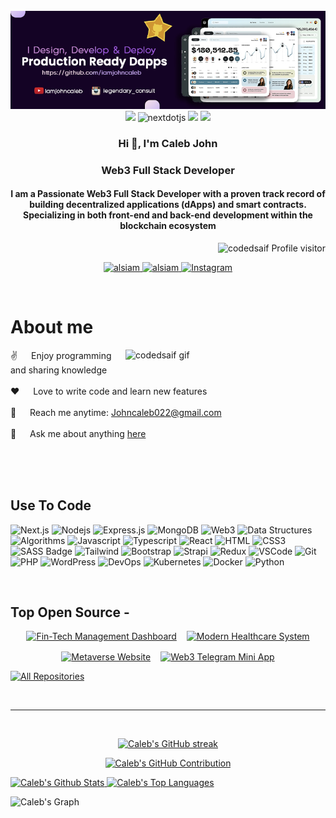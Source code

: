 <div align="center">
  <br />
      <img src="https://github.com/iamjohncaleb/200-Days-Of-Code-Challenge/blob/main/Thumbnails/thumbnailsss.jpg" alt="Project Banner">

  <div>
    <img src="https://img.shields.io/badge/solidity-363636?style=for-the-badge&logo=solidity&logoColor=white" />
    <img src="https://img.shields.io/badge/-Next_JS-black?style=for-the-badge&logoColor=white&logo=nextdotjs&color=000000" alt="nextdotjs" />
    <img src="https://img.shields.io/badge/web3.js-F16822?style=for-the-badge&logo=web3dotjs&logoColor=white" />
    <img src="https://img.shields.io/badge/hardhat-F3BA2F?style=for-the-badge&logo=ethereum&logoColor=black" />
  </div>

  <h3 align="center"> Hi 👋, I'm Caleb John </h3>
</div>


<h3 align="center">Web3 Full Stack Developer</h3>

<h4 align="center">I am a Passionate Web3 Full Stack Developer with a proven track record of building decentralized applications (dApps) and smart contracts. Specializing in both front-end and back-end development within the blockchain ecosystem</h4>

<a href="https://komarev.com/ghpvc/iamjohncaleb">
  <img align="right" src="https://komarev.com/ghpvc/?username=codedsaif&label=Visitors&color=0e75b6&style=flat" alt="codedsaif Profile visitor" />
</a>
<!-- [![wakatime](https://wakatime.com/badge/user/018d353e-a012-47ce-9b0f-f7decb4e8359.svg)](https://wakatime.com/@codedsaif) -->
<p>&nbsp;<p>
<!-- Intro  -->

<p align="center">
 <a href="https://my-resume-jet-ten.vercel.app/" target="blank">
  <img src="https://img.shields.io/badge/Website-DC143C?style=for-the-badge&logo=medium&logoColor=white" alt="alsiam" />
 </a>
 <a href="https://www.linkedin.com/in/caleb-john-48a1bb29a/" target="_blank">
  <img src="https://img.shields.io/badge/LinkedIn-0077B5?style=for-the-badge&logo=linkedin&logoColor=white" alt="alsiam"/>
 </a>
 <a href="https://www.instagram.com/legendary_consult/" target="_blank">
  <img src="https://img.shields.io/badge/Instagram-E4405F?style=for-the-badge&labelColor=black&logo=instagram&logoColor=E4405F" alt="Instagram" />
 </a>
</p>
<br />

<!-- About Section -->

# About me

<p>
 <img align="right" width="320" src="https://github.com/user-attachments/assets/0e69df56-bfbd-4a4c-a4fb-138d5487f3af" alt="codedsaif gif" />
  
 ✌️ &emsp; Enjoy programming and sharing knowledge <br/><br/>
 ❤️ &emsp; Love to write code and learn new features<br/><br/>
 📧 &emsp; Reach me anytime: Johncaleb022@gmail.com<br/><br/>
 💬 &emsp; Ask me about anything [here](https://github.com/iamjohncaleb)

</p>

<br/>
<br/>
<br/>

## Use To Code

![Next.js](https://img.shields.io/badge/next.js-000000?style=for-the-badge&logo=nextdotjs&logoColor=white)
![Nodejs](https://img.shields.io/badge/Nodejs-3C873A?style=for-the-badge&labelColor=black&logo=node.js&logoColor=3C873A)
![Express.js](https://img.shields.io/badge/Express.js-000000?style=for-the-badge&logo=express&logoColor=white)
![MongoDB](https://img.shields.io/badge/MongoDB-4EA94B?style=for-the-badge&logo=mongodb&logoColor=white)
![Web3](https://img.shields.io/badge/Web3-652C91?style=for-the-badge&labelColor=black&logo=web3.js&logoColor=652C91)
![Data Structures](https://img.shields.io/badge/Data%20Structures-555555?style=for-the-badge&labelColor=008080&logo=Data%Structures)
![Algorithms](https://img.shields.io/badge/Algorithms-555555?style=for-the-badge&labelColor=4682B4&logo=Algorithms)
![Javascript](https://img.shields.io/badge/Javascript-F0DB4F?style=for-the-badge&labelColor=black&logo=javascript&logoColor=F0DB4F)
![Typescript](https://img.shields.io/badge/Typescript-007acc?style=for-the-badge&labelColor=black&logo=typescript&logoColor=007acc)
![React](https://img.shields.io/badge/-React-61DBFB?style=for-the-badge&labelColor=black&logo=react&logoColor=61DBFB)
![HTML](https://img.shields.io/badge/HTML5-E34F26?style=for-the-badge&logo=html5&logoColor=white)
![CSS3](https://img.shields.io/badge/CSS3-1572B6?style=for-the-badge&logo=css3&logoColor=white)
![SASS Badge](https://img.shields.io/badge/Sass-CC6699?style=for-the-badge&logo=sass&logoColor=white)
![Tailwind](https://img.shields.io/badge/Tailwind_CSS-092749?style=for-the-badge&logo=tailwindcss&logoColor=06B6D4&labelColor=000000)
![Bootstrap](https://img.shields.io/badge/Bootstrap-563D7C?style=for-the-badge&logo=bootstrap&logoColor=white)
![Strapi](https://img.shields.io/badge/strapi-2E7EEA?style=for-the-badge&logo=strapi&logoColor=white)
![Redux](https://img.shields.io/badge/Redux-593D88?style=for-the-badge&logo=redux&logoColor=white)
![VSCode](https://img.shields.io/badge/Visual_Studio-0078d7?style=for-the-badge&logo=visual%20studio&logoColor=white)
![Git](https://img.shields.io/badge/Git-F05032?style=for-the-badge&logo=git&logoColor=white)
![PHP](https://img.shields.io/badge/PHP-777BB4?style=for-the-badge&labelColor=black&logo=php&logoColor=777BB4)
![WordPress](https://img.shields.io/badge/WordPress-21759B?style=for-the-badge&labelColor=black&logo=wordpress&logoColor=21759B)
![DevOps](https://img.shields.io/badge/DevOps-0E8BFF?style=for-the-badge&labelColor=black&logo=devops&logoColor=0E8BFF)
![Kubernetes](https://img.shields.io/badge/Kubernetes-326CE5?style=for-the-badge&labelColor=black&logo=kubernetes&logoColor=326CE5)
![Docker](https://img.shields.io/badge/Docker-2496ED?style=for-the-badge&labelColor=black&logo=docker&logoColor=2496ED)
![Python](https://img.shields.io/badge/Python-3776AB?style=for-the-badge&labelColor=black&logo=python&logoColor=3776AB)


<!-- ![React Native](https://img.shields.io/badge/React_Native-20232A?style=for-the-badge&logo=react&logoColor=61DAFB) -->
<!-- ![React Query](https://img.shields.io/badge/-React_Query-FF4154?style=for-the-badge&logo=react%20query&logoColor=white) -->
<br/>

## Top Open Source -
<div style="display: flex; flex-wrap: wrap; justify-content: center; gap: 16px;">

  <a href="https://github.com/iamjohncaleb/Fin-Tech-Management-Dashboard">
    <img src="https://github-readme-stats.vercel.app/api/pin/?username=iamjohncaleb&repo=Fin-Tech-Management-Dashboard&border_color=7F3FBF&bg_color=0D1117&title_color=C9D1D9&text_color=8B949E&icon_color=7F3FBF" alt="Fin-Tech Management Dashboard" />
  </a>

  <a href="https://github.com/iamjohncaleb/Modern-Healthcare-System">
    <img src="https://github-readme-stats.vercel.app/api/pin/?username=iamjohncaleb&repo=Modern-Healthcare-System&border_color=7F3FBF&bg_color=0D1117&title_color=C9D1D9&text_color=8B949E&icon_color=7F3FBF" alt="Modern Healthcare System" />
  </a>

  <a href="https://github.com/iamjohncaleb/Metaverse-Website">
    <img src="https://github-readme-stats.vercel.app/api/pin/?username=iamjohncaleb&repo=Metaverse-Website&border_color=7F3FBF&bg_color=0D1117&title_color=C9D1D9&text_color=8B949E&icon_color=7F3FBF" alt="Metaverse Website" />
  </a>

  <a href="https://github.com/iamjohncaleb/Web3-Telegram-Mini-App">
    <img src="https://github-readme-stats.vercel.app/api/pin/?username=iamjohncaleb&repo=Web3-Telegram-Mini-App&border_color=7F3FBF&bg_color=0D1117&title_color=C9D1D9&text_color=8B949E&icon_color=7F3FBF" alt="Web3 Telegram Mini App" />
  </a>

</div>



<p align="left">
  <a href="https://github.com/iamjohncaleb?tab=repositories" target="_blank"><img alt="All Repositories" title="All Repositories" src="https://img.shields.io/badge/-All%20Repos-2962FF?style=for-the-badge&logo=koding&logoColor=white"/></a>
</p>

<br/>
<hr/>
<br/>

<p align="center">
  <a href="https://github.com/iamjohncaleb">
    <img src="https://github-readme-streak-stats.herokuapp.com/?user=iamjohncaleb&theme=radical&border=7F3FBF&background=0D1117" alt="Caleb's GitHub streak"/>
  </a>
</p>

<p align="center">
  <a href="https://github.com/iamjohncaleb">
    <img src="https://github-profile-summary-cards.vercel.app/api/cards/profile-details?username=iamjohncaleb&theme=radical" alt="Caleb's GitHub Contribution"/>
  </a>
</p>

<a> 
  <a href="https://github.com/iamjohncaleb">
    <img alt="Caleb's Github Stats" src="https://denvercoder1-github-readme-stats.vercel.app/api?username=iamjohncaleb&show_icons=true&count_private=true&theme=react&border_color=7F3FBF&bg_color=0D1117&title_color=F85D7F&icon_color=F8D866" height="192px" width="49.5%"/>
  </a>
  <a href="https://github.com/iamjohncaleb">
    <img alt="Caleb's Top Languages" src="https://denvercoder1-github-readme-stats.vercel.app/api/top-langs/?username=iamjohncaleb&langs_count=8&layout=compact&theme=react&border_color=7F3FBF&bg_color=0D1117&title_color=F85D7F&icon_color=F8D866" height="192px" width="49.5%"/>
  </a>
  <br/>
</a>

![Caleb's Graph](https://github-readme-activity-graph.vercel.app/graph?username=iamjohncaleb&custom_title=Caleb's%20GitHub%20Activity%20Graph&bg_color=0D1117&color=7F3FBF&line=7F3FBF&point=7F3FBF&area_color=FFFFFF&title_color=FFFFFF&area=true)

